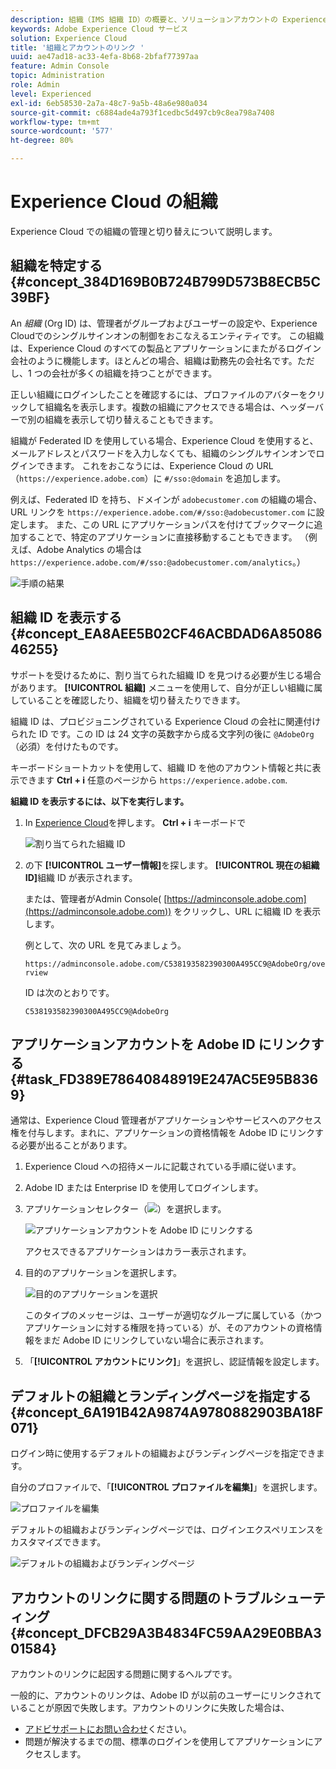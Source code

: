 ```yaml
---
description: 組織（IMS 組織 ID）の概要と、ソリューションアカウントの Experience Cloud へのリンクについて説明します。
keywords: Adobe Experience Cloud サービス
solution: Experience Cloud
title: '組織とアカウントのリンク '
uuid: ae47ad18-ac33-4efa-8b68-2bfaf77397aa
feature: Admin Console
topic: Administration
role: Admin
level: Experienced
exl-id: 6eb58530-2a7a-48c7-9a5b-48a6e980a034
source-git-commit: c6884ade4a793f1cedbc5d497cb9c8ea798a7408
workflow-type: tm+mt
source-wordcount: '577'
ht-degree: 80%

---
```


# Experience Cloud の組織

Experience Cloud での組織の管理と切り替えについて説明します。

## 組織を特定する {#concept_384D169B0B724B799D573B8ECB5C39BF}

An *組織* (Org ID) は、管理者がグループおよびユーザーの設定や、Experience Cloudでのシングルサインオンの制御をおこなえるエンティティです。 この組織は、Experience Cloud のすべての製品とアプリケーションにまたがるログイン会社のように機能します。ほとんどの場合、組織は勤務先の会社名です。ただし、1 つの会社が多くの組織を持つことができます。

正しい組織にログインしたことを確認するには、プロファイルのアバターをクリックして組織名を表示します。複数の組織にアクセスできる場合は、ヘッダーバーで別の組織を表示して切り替えることもできます。

組織が Federated ID を使用している場合、Experience Cloud を使用すると、メールアドレスとパスワードを入力しなくても、組織のシングルサインオンでログインできます。 これをおこなうには、Experience Cloud の URL（`https://experience.adobe.com`）に `#/sso:@domain` を追加します。

例えば、Federated ID を持ち、ドメインが `adobecustomer.com` の組織の場合、URL リンクを `https://experience.adobe.com/#/sso:@adobecustomer.com` に設定します。 また、この URL にアプリケーションパスを付けてブックマークに追加することで、特定のアプリケーションに直接移動することもできます。 （例えば、Adobe Analytics の場合は `https://experience.adobe.com/#/sso:@adobecustomer.com/analytics`。）

![手順の結果](assets/organization-switch.png)

## 組織 ID を表示する {#concept_EA8AEE5B02CF46ACBDAD6A8508646255}

サポートを受けるために、割り当てられた組織 ID を見つける必要が生じる場合があります。 **[!UICONTROL 組織]** メニューを使用して、自分が正しい組織に属していることを確認したり、組織を切り替えたりできます。

組織 ID は、プロビジョニングされている Experience Cloud の会社に関連付けられた ID です。この ID は 24 文字の英数字から成る文字列の後に `@AdobeOrg`（必須）を付けたものです。

キーボードショートカットを使用して、組織 ID を他のアカウント情報と共に表示できます **Ctrl + i** 任意のページから `https://experience.adobe.com`.

**組織 ID を表示するには、以下を実行します。**

1. In [Experience Cloud](https://experience.adobe.com)を押します。 **Ctrl + i** キーボードで

   ![割り当てられた組織 ID](assets/assigned-organization.png)

1. の下 **[!UICONTROL ユーザー情報]**&#x200B;を探します。 **[!UICONTROL 現在の組織 ID]**&#x200B;組織 ID が表示されます。

   または、管理者がAdmin Console( [https://adminconsole.adobe.com](https://adminconsole.adobe.com)) をクリックし、URL に組織 ID を表示します。

   例として、次の URL を見てみましょう。

   `https://adminconsole.adobe.com/C538193582390300A495CC9@AdobeOrg/overview`

   ID は次のとおりです。

   `C538193582390300A495CC9@AdobeOrg`

## アプリケーションアカウントを Adobe ID にリンクする {#task_FD389E78640848919E247AC5E95B8369}

通常は、Experience Cloud 管理者がアプリケーションやサービスへのアクセス権を付与します。まれに、アプリケーションの資格情報を Adobe ID にリンクする必要が出ることがあります。

1. Experience Cloud への招待メールに記載されている手順に従います。
1. Adobe ID または Enterprise ID を使用してログインします。
1. アプリケーションセレクター（![](assets/menu-icon.png)）を選択します。

   ![アプリケーションアカウントを Adobe ID にリンクする](assets/solutions-active.png)

   アクセスできるアプリケーションはカラー表示されます。
1. 目的のアプリケーションを選択します。

   ![目的のアプリケーションを選択](assets/analytics-link-accounts.png)

   このタイプのメッセージは、ユーザーが適切なグループに属している（かつアプリケーションに対する権限を持っている）が、そのアカウントの資格情報をまだ Adobe ID にリンクしていない場合に表示されます。
1. 「**[!UICONTROL アカウントにリンク]**」を選択し、認証情報を設定します。

## デフォルトの組織とランディングページを指定する {#concept_6A191B42A9874A9780882903BA18F071}

ログイン時に使用するデフォルトの組織およびランディングページを指定できます。

自分のプロファイルで、「**[!UICONTROL プロファイルを編集]**」を選択します。

![プロファイルを編集](assets/edit-profile.png)

デフォルトの組織およびランディングページでは、ログインエクスペリエンスをカスタマイズできます。

![デフォルトの組織およびランディングページ](assets/default-organization.png)

## アカウントのリンクに関する問題のトラブルシューティング {#concept_DFCB29A3B4834FC59AA29E0BBA301584}

アカウントのリンクに起因する問題に関するヘルプです。

一般的に、アカウントのリンクは、Adobe ID が以前のユーザーにリンクされていることが原因で失敗します。アカウントのリンクに失敗した場合は、

* [アドビサポートにお問い合わせ](https://experienceleague.adobe.com/?support-solution=General&amp;lang=ja#support)ください。
* 問題が解決するまでの間、標準のログインを使用してアプリケーションにアクセスします。
